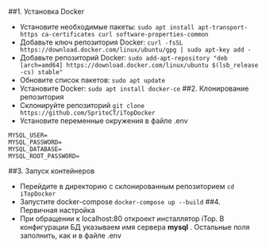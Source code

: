 ##1. Установка Docker
- Установите необходимые пакеты:
`sudo apt install apt-transport-https ca-certificates curl software-properties-common`
- Добавьте ключ репозитория Docker:
`curl -fsSL https://download.docker.com/linux/ubuntu/gpg | sudo apt-key add -`
- Добавьте репозиторий Docker:
`sudo add-apt-repository "deb [arch=amd64] https://download.docker.com/linux/ubuntu $(lsb_release -cs) stable"`
- Обновите список пакетов:
`sudo apt update`
- Установите Docker:
`sudo apt install docker-ce`
##2. Клонирование репозитория
- Склонируйте репозиторий
`git clone https://github.com/SpriteCT/iTopDocker`
- Установите переменные окружения в файле .env
```env
MYSQL_USER=
MYSQL_PASSWORD=
MYSQL_DATABASE=
MYSQL_ROOT_PASSWORD=
```

##3. Запуск контейнеров
- Перейдите в директорию с склонированным репозиторием
`cd iTopDocker`
- Запустите docker-compose
`docker-compose up --build`
##4. Первичная настройка
- При обращении к localhost:80 откроект инсталлятор iTop. В конфигурации БД указываем имя сервера **mysql** . Остальные поля заполнить, как и в файле .env